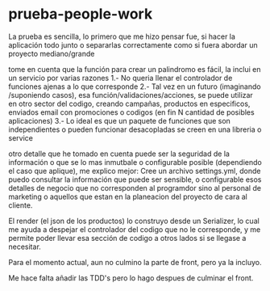 # prueba-people-work
La prueba es sencilla, lo primero que me hizo pensar fue, si hacer la aplicación todo junto o separarlas correctamente como si fuera abordar un proyecto mediano/grande

tome en cuenta que la función para crear un palindromo es fácil, la inclui en un servicio por varias razones
1.- No queria llenar el controlador de funciones ajenas a lo que corresponde
2.- Tal vez en un futuro (imaginando /suponiendo casos), esa función/validaciones/acciones, se puede utilizar en otro sector del codigo, creando campañas, productos en especificos, enviados email con promociones o codigos (en fin N cantidad de posibles aplicaciones)
3.- Lo ideal es que un paquete de funciones que son independientes o pueden funcionar desacopladas se creen en una libreria o service

otro detalle que he tomado en cuenta puede ser la seguridad de la información o que se lo mas inmutbale o configurable posible (dependiendo el caso que aplique), me explico mejor: Cree un archivo settings.yml, donde puedo consultar la información que puede ser sensible, o configurable esos detalles de negocio que no corresponden al programdor sino al personal de marketing o aquellos que estan en la planeacion del proyecto de cara al cliente.


El render (el json de los productos) lo construyo desde un Serializer, lo cual me ayuda a despejar el controlador del codigo que no le corresponde, y me permite poder llevar esa sección de codigo a otros lados si se llegase a necesitar.

Para el momento actual, aun no culmino la parte de front, pero ya la incluyo. 

Me hace falta añadir las TDD's pero lo hago despues de culminar el front.

